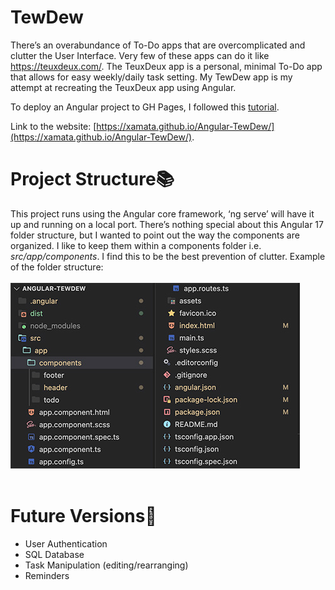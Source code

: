 # TewDew
There’s an overabundance of To-Do apps that are overcomplicated and clutter the User Interface. Very few of these apps can do it like https://teuxdeux.com/. The TeuxDeux app is a personal, minimal To-Do app that allows for easy weekly/daily task setting. My TewDew app is my attempt at recreating the TeuxDeux app using Angular.

To deploy an Angular project to GH Pages, I followed this [tutorial](https://medium.com/tech-insights/how-to-deploy-angular-apps-to-github-pages-gh-pages-896c4e10f9b4).

Link to the website: [https://xamata.github.io/Angular-TewDew/](https://xamata.github.io/Angular-TewDew/).

# Project Structure📚
This project runs using the Angular core framework, ‘ng serve’ will have it up and running on a local port. There’s nothing special about this Angular 17 folder structure, but I wanted to point out the way the components are organized. I like to keep them within a components folder i.e. _src/app/components_. I find this to be the best prevention of clutter.
Example of the folder structure:<br><br>
![folder-structure](./tewdew-folder-structure.jpg)<br><br>

# Future Versions🔮
- User Authentication
- SQL Database
- Task Manipulation (editing/rearranging)
- Reminders
